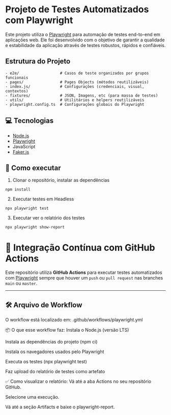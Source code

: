 # Projeto de Testes Automatizados com Playwright
Este projeto utiliza o [Playwright](https://playwright.dev/) para automação de testes end-to-end em aplicações web. Ele foi desenvolvido com o objetivo de garantir a qualidade e estabilidade da aplicação através de testes robustos, rápidos e confiáveis.

## Estrutura do Projeto

```
- e2e/                  # Casos de teste organizados por grupos funcionais
- pages/                # Pages Objects (métodos reutilizáveis)
- index.js/             # Configurações (credenciais, visual, contextos)
- fixtures/             # JSON, Imagens, etc (para massa de testes)
- utils/                # Utilitários e helpers reutilizáveis
- playwright.config.ts  # Configurações globais do Playwright
```

## 💻 Tecnologias
- [Node.js](https://nodejs.org/)
- [Playwright](https://playwright.dev/)
- JavaScript
- [Faker.js](https://fakerjs.dev/)


## 🤖 Como executar

1. Clonar o repositório, instalar as dependências
```
npm install
```

2. Executar testes em Headless
```
npx playwright test 
```

3. Executar ver o relatório dos testes
```
npx playwright show-report
```
# 🤖 Integração Contínua com GitHub Actions

Este repositório utiliza **GitHub Actions** para executar testes automatizados com [Playwright](https://playwright.dev/) sempre que houver um `push` ou `pull request` nas branches `main` ou `master`.

---

## 🛠️ Arquivo de Workflow

O workflow está localizado em: .github/workflows/playwright.yml

📦 O que esse workflow faz:
Instala o Node.js (versão LTS)

Instala as dependências do projeto (npm ci)

Instala os navegadores usados pelo Playwright

Executa os testes (npx playwright test)

Faz upload do relatório de testes como artefato

✅ Como visualizar o relatório:
Vá até a aba Actions no seu repositório GitHub.

Selecione uma execução.

Vá até a seção Artifacts e baixe o playwright-report.

